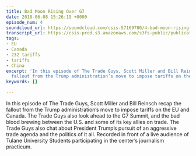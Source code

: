 ```yaml
---
title: Bad Moon Rising Over G7
date: 2018-06-08 15:26:19 +0000
episode_num: 4
soundcloud_url: https://soundcloud.com/csis-57169780/4-bad-moon-rising-over-g7?in=csis-57169780/sets/the-trade-guys
transcript_url: https://csis-prod.s3.amazonaws.com/s3fs-public/publication/180730_Bad_Moon_Rising_Over_0.pdf?ZoDYa0aQDupeF3M6eO5ZgKZSKqXClNtS
tags:
- EU
- Canada
- 232 tariffs
- tariffs
- China
excerpt: 'In this episode of The Trade Guys, Scott Miller and Bill Reinsch recap the
  fallout from the Trump administration’s move to impose tariffs on the EU and Canada. '
keywords: []

---
```

In this episode of The Trade Guys, Scott Miller and Bill Reinsch recap the fallout from the Trump administration’s move to impose tariffs on the EU and Canada. The Trade Guys also look ahead to the G7 Summit, and the bad blood brewing between the U.S. and some of its key allies on trade. The Trade Guys also chat about President Trump’s pursuit of an aggressive trade agenda and the politics of it all. Recorded in front of a live audience of Tulane University Students participating in the center’s journalism practicum. 
